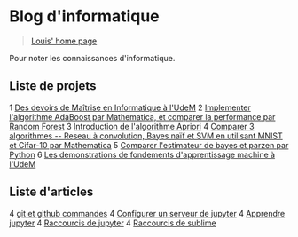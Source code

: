 # Blog d'informatique

> [Louis' home page](https://https://louis-udm.github.io)

Pour noter les connaissances d'informatique.

## Liste de projets

1 [Des devoirs de Maîtrise en Informatique à l'UdeM](https://github.com/Louis-udm/Devoirs-Maitrise-UdeM)
2 [Implementer l'algorithme AdaBoost par Mathematica, et comparer la performance par Random Forest](https://github.com/Louis-udm/Devoirs-Maitrise-UdeM/tree/master/Algorithmes/AdaBoost)
3 [Introduction de l'algorithme Apriori](https://github.com/Louis-udm/Devoirs-Maitrise-UdeM/tree/master/Projet%20de%20IFT6141-Reconnaissance%20des%20formes)
4 [Comparer 3 algorithmes -- Reseau à convolution, Bayes naïf et SVM en utilisant MNIST et Cifar-10 par Mathematica](https://github.com/Louis-udm/Devoirs-Maitrise-UdeM/tree/master/Projet%20de%20IFT6390-Fondements%20de%20l'apprentissage%20machine)
5 [Comparer l'estimateur de bayes et parzen par Python](https://github.com/Louis-udm/Devoirs-Maitrise-UdeM/blob/master/Devoirs%20de%20IFT6390-Fondements%20de%20l'apprentissage%20machine/Devoir1/IFT6390%20Devoirs%201%20-%20TP2%20-%20ZhibinLu%20and%20XiaochengLiu.ipynb)
6 [Les demonstrations de fondements d'apprentissage machine à l'UdeM](https://github.com/Louis-udm/ift-labo)

## Liste d'articles
4 [git et github commandes](https://github.com/Louis-udm/Blog/blob/master/git-and-github-readme.md)
4 [Configurer un serveur de jupyter](https://github.com/Louis-udm/Blog/blob/master/jupyter-configur_serveur.md)
4 [Apprendre jupyter](https://github.com/Louis-udm/Blog/blob/master/jupyter-helloworld.ipynb)
4 [Raccourcis de jupyter](https://github.com/Louis-udm/Blog/blob/master/jupyter-shortcutkeys.md)
4 [Raccourcis de sublime](https://github.com/Louis-udm/Blog/blob/master/sublime-readme.md)